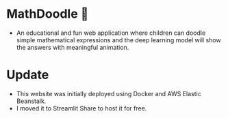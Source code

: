 # MathDoodle 🦈
- An educational and fun web application where children can doodle simple mathematical expressions and the deep learning model will show the answers with meaningful animation. 

# Update
- This website was initially deployed using Docker and AWS Elastic Beanstalk. 
- I moved it to Streamlit Share to host it for free.
